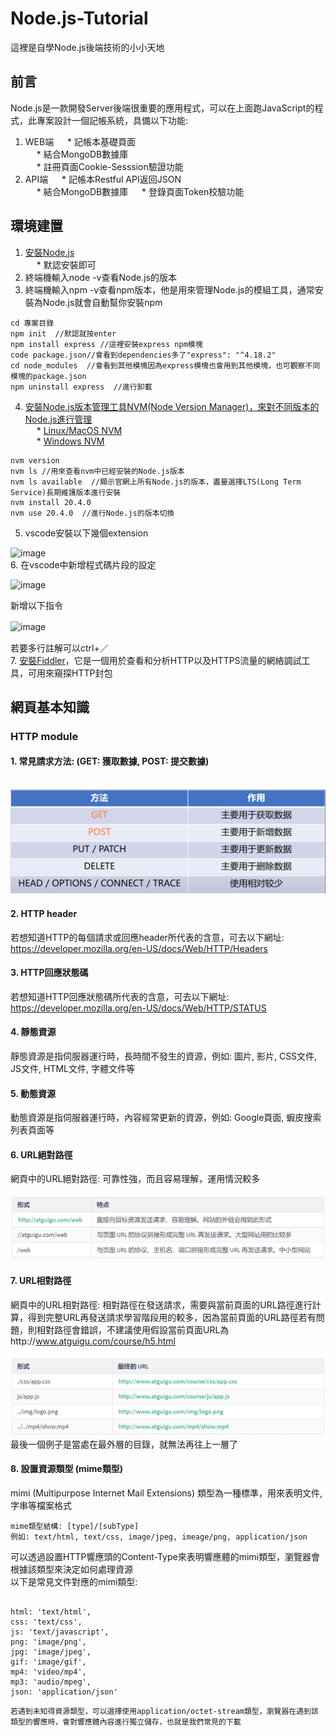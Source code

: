# Node.js-Tutorial
這裡是自學Node.js後端技術的小小天地
## 前言
Node.js是一款開發Server後端很重要的應用程式，可以在上面跑JavaScript的程式，此專案設計一個記帳系統，具備以下功能:  
1. WEB端
&emsp; * 記帳本基礎頁面     
&emsp; * 結合MongoDB數據庫  
&emsp; * 註冊頁面Cookie-Sesssion驗證功能    
2. API端
&emsp; * 記帳本Restful API返回JSON  
&emsp; * 結合MongoDB數據庫
&emsp; * 登錄頁面Token校驗功能      
## 環境建置
1. [安裝Node.js](https://nodejs.org/en)  
&emsp; * 默認安裝即可  
2. 終端機輸入node -v查看Node.js的版本  
3. 終端機輸入npm -v查看npm版本，他是用來管理Node.js的模組工具，通常安裝為Node.js就會自動幫你安裝npm      
```   
cd 專案目錄
npm init  //默認就按enter
npm install express //這裡安裝express npm模塊
code package.json//會看到dependencies多了"express": "^4.18.2"
cd node_modules  //會看到其他模塊因為express模塊也會用到其他模塊，也可觀察不同模塊的package.json
npm uninstall express  //進行卸載
```   
4. [安裝Node.js版本管理工具NVM(Node Version Manager)，來對不同版本的Node.js進行管理](https://www.youtube.com/watch?v=YJdh2E4idmY&list=PL50akgsaBZlF9DADkYuQZLQBDLHZHZ-9N&index=8)  
&emsp; * [Linux/MacOS NVM](https://github.com/nvm-sh/nvm)    
&emsp; * [Windows NVM](https://github.com/coreybutler/nvm-windows)
```
nvm version
nvm ls //用來查看nvm中已經安裝的Node.js版本
nvm ls available  //顯示官網上所有Node.js的版本，盡量選擇LTS(Long Term Service)長期維護版本進行安裝   
nvm install 20.4.0
nvm use 20.4.0  //進行Node.js的版本切換
```   
5. vscode安裝以下幾個extension     

![image](https://github.com/csiemichelin/Node.js-Tutorial/assets/49907717/72dc37c5-099b-4684-8d14-d9261af738f7)  
6. 在vscode中新增程式碼片段的設定  

![image](https://github.com/csiemichelin/Node.js-Tutorial/assets/49907717/3cdb44cd-59d2-4e56-9949-72384c1ed14e)  

新增以下指令  

![image](https://github.com/csiemichelin/Node.js-Tutorial/assets/49907717/600f24e1-2139-4383-896a-a04919b546f7)    　

若要多行註解可以ctrl+／    
7. [安裝Fiddler](https://download.cnet.com/Fiddler/3000-2648_4-77541912.html)，它是一個用於查看和分析HTTP以及HTTPS流量的網絡調試工具，可用來窺探HTTP封包      
## 網頁基本知識   
### HTTP module   
#### 1. 常見請求方法: (GET: 獲取數據, POST: 提交數據)       
&emsp;&emsp;![image](https://github.com/csiemichelin/Node.js-Tutorial/blob/main/Images/HTTP%E8%AB%8B%E6%B1%82.png)    　
#### 2. HTTP header   
若想知道HTTP的每個請求或回應header所代表的含意，可去以下網址: https://developer.mozilla.org/en-US/docs/Web/HTTP/Headers   
#### 3. HTTP回應狀態碼  
若想知道HTTP回應狀態碼所代表的含意，可去以下網址: https://developer.mozilla.org/en-US/docs/Web/HTTP/STATUS    
#### 4. 靜態資源   
靜態資源是指伺服器運行時，長時間不發生的資源，例如: 圖片, 影片, CSS文件, JS文件, HTML文件, 字體文件等   
#### 5. 動態資源   
動態資源是指伺服器運行時，內容經常更新的資源，例如: Google頁面, 蝦皮搜索列表頁面等    
#### 6. URL絕對路徑   
網頁中的URL絕對路徑: 可靠性強，而且容易理解，運用情況較多    
&emsp;&emsp;![image](https://github.com/csiemichelin/Node.js-Tutorial/blob/main/Images/URL%E4%B9%8B%E7%B5%95%E5%B0%8D%E8%B7%AF%E5%BE%91.png)        
#### 7. URL相對路徑
網頁中的URL相對路徑: 相對路徑在發送請求，需要與當前頁面的URL路徑進行計算，得到完整URL再發送請求學習階段用的較多，因為當前頁面的URL路徑若有問題，則相對路徑會錯誤，不建議使用假設當前頁面URL為http://www.atguigu.com/course/h5.html        
&emsp;&emsp;![image](https://github.com/csiemichelin/Node.js-Tutorial/blob/main/Images/URL%E4%B9%8B%E7%9B%B8%E5%B0%8D%E8%B7%AF%E5%BE%91.png)    
最後一個例子是當處在最外層的目錄，就無法再往上一層了
#### 8. 設置資源類型 (mime類型)
mimi (Multipurpose Internet Mail Extensions) 類型為一種標準，用來表明文件, 字串等檔案格式  
```
mime類型結構: [type]/[subType]
例如: text/html, text/css, image/jpeg, imeage/png, application/json  
```
可以透過設置HTTP響應頭的Content-Type來表明響應體的mimi類型，瀏覽器會根據該類型來決定如何處理資源  
以下是常見文件對應的mimi類型:  
```

html: 'text/html',
css: 'text/css',
js: 'text/javascript',
png: 'image/png',
jpg: 'image/jpeg',
gif: 'image/gif',
mp4: 'video/mp4',
mp3: 'audio/mpeg',
json: 'application/json'

```
```
若遇到未知得資源類型，可以選擇使用application/octet-stream類型，瀏覽器在遇到該類型的響應時，會對響應體內容進行獨立儲存，也就是我們常見的下載
```

